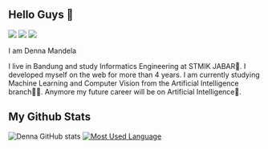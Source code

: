 ## Hello Guys 👋

[![](https://img.shields.io/badge/SUPPORT%20AT-GITHUB-blue?style=for-the-badge&logo=github)](https://github.com/dennamandela/dennamandela)
[![](https://img.shields.io/badge/CONTACT-GMAIL-lightgrey?style=for-the-badge&logo=gmail)](https://mail.google.com/mail/u/0/#inbox)
[![](https://img.shields.io/badge/FOLLOW%20ME-INSTAGRAM-orange?style=for-the-badge&logo=instagram)](https://www.instagram.com/denna.mandela/)

I am Denna Mandela

I live in Bandung and study Informatics Engineering at STMIK JABAR🏫. I developed myself on the web for more than 4 years. I am currently studying Machine Learning and Computer Vision from the Artificial Intelligence branch👨‍💻. Anymore my future career will be on Artificial Intelligence🤖.


## My Github Stats
![Denna GitHub stats](https://github-readme-stats.vercel.app/api?username=dennamandela&show_icons=true&theme=radical)
[![Most Used Language](https://github-readme-stats.vercel.app/api/top-langs/?username=dennamandela&layout=compact)](https://github.com/dennamandela/github-readme-stats)

